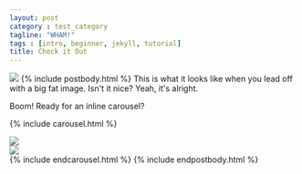 ```yaml
---
layout: post
category : test_category
tagline: "WHAM!"
tags : [intro, beginner, jekyll, tutorial]
title: Check it Out
---
```


<a href="http://www.flickr.com/photos/idfarmer/6882093965/in/photostream/"><img src="http://farm8.staticflickr.com/7207/6882093965_d4237d0633_b.jpg"></a>
{% include postbody.html %}
This is what it looks like when you lead off with a big fat image. Isn't it nice?
Yeah, it's alright.

Boom! Ready for an inline carousel?

{% include carousel.html %}
<div class="item"><a href="http://www.flickr.com/photos/idfarmer/6882096993/in/photostream/"><img src ="http://farm8.staticflickr.com/7209/6882096993_633bc9a2c5_b.jpg"></a></div>
<div class="item"><a href="http://www.flickr.com/photos/idfarmer/6882097967/in/photostream/"><img src ="http://farm8.staticflickr.com/7198/6882097967_2c383d36c7_b.jpg"></a></div>
{% include endcarousel.html %}
{% include endpostbody.html %}